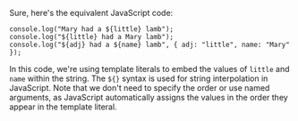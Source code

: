 Sure, here's the equivalent JavaScript code:
```
console.log("Mary had a ${little} lamb");
console.log("${little} had a Mary lamb");
console.log("${adj} had a ${name} lamb", { adj: "little", name: "Mary" });
```
In this code, we're using template literals to embed the values of `little` and `name` within the string. The `${}` syntax is used for string interpolation in JavaScript. 
Note that we don't need to specify the order or use named arguments, as JavaScript automatically assigns the values in the order they appear in the template literal.

